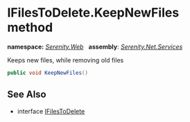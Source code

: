 # IFilesToDelete.KeepNewFiles method
**namespace:** *[Serenity.Web](../../README.md#serenity.web-namespace)*   **assembly**: *[Serenity.Net.Services](../../README.md)*

Keeps new files, while removing old files

```csharp
public void KeepNewFiles()
```

## See Also

* interface [IFilesToDelete](../IFilesToDelete.md)